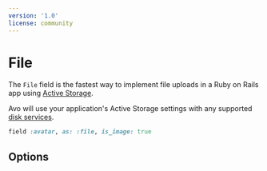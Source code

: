 ```yaml
---
version: '1.0'
license: community
---
```


# File

The `File` field is the fastest way to implement file uploads in a Ruby on Rails app using [Active Storage](https://edgeguides.rubyonrails.org/active_storage_overview.html).

Avo will use your application's Active Storage settings with any supported [disk services](https://edgeguides.rubyonrails.org/active_storage_overview.html#disk-service).

```ruby
field :avatar, as: :file, is_image: true
```

## Options

<!-- @include: ./../common/file_options_common.md-->
<!-- @include: ./../common/link_to_resource_common.md-->

<!-- @include: ./../common/file_other_common.md-->
